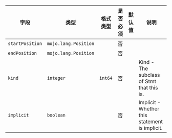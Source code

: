 | 字段 | 类型 | 格式类型 | 是否必须 | 默认值 | 说明 |
|---|---|---|---|---|---|
| `startPosition` | `mojo.lang.Position` |  | 否 |  |
| `endPosition` | `mojo.lang.Position` |  | 否 |  |
| `kind` | `integer` | `int64` | 否 |  | Kind - The subclass of Stmt that this is. |
| `implicit` | `boolean` |  | 否 |  | Implicit - Whether this statement is implicit. |
